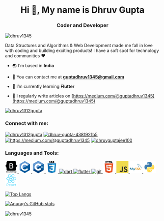 <h1 align="center">Hi 👋, My name is Dhruv Gupta</h1>
<h3 align="center">Coder and Developer</h3>

<!-- <p align="center" dir="auto"> <animated-image data-catalyst=""><a target="_blank" rel="noopener noreferrer" href="https://camo.githubusercontent.com/fa22a95c9000d4e4914bc5de9fb94adde07fc0123f0f91ed0f2c3b7bd0240fcb/68747470733a2f2f6f63746f6465782e6769746875622e636f6d2f696d616765732f6461667470756e6b746f6361742d74686f6d61732e676966" data-target="animated-image.originalLink" hidden="">
<!-- <img src="https://camo.githubusercontent.com/fa22a95c9000d4e4914bc5de9fb94adde07fc0123f0f91ed0f2c3b7bd0240fcb/68747470733a2f2f6f63746f6465782e6769746875622e636f6d2f696d616765732f6461667470756e6b746f6361742d74686f6d61732e676966" height="160px" width="160px" data-canonical-src="https://octodex.github.com/images/daftpunktocat-thomas.gif" style="max-width: 100%;" data-target="animated-image.originalImage" hidden=""></a>
<span class="AnimatedImagePlayer" data-target="animated-image.player">
<a data-target="animated-image.replacedLink" class="AnimatedImagePlayer-images" href="https://camo.githubusercontent.com/fa22a95c9000d4e4914bc5de9fb94adde07fc0123f0f91ed0f2c3b7bd0240fcb/68747470733a2f2f6f63746f6465782e6769746875622e636f6d2f696d616765732f6461667470756e6b746f6361742d74686f6d61732e676966" target="_blank" hidden="">
 -->
 

<p align="left"> <img src="https://komarev.com/ghpvc/?username=dhruv1345&label=Profile%20views&color=cd5c5c&style=flat" alt="dhruv1345" /> </p>

Data Structures and Algorithms & Web Development made me fall in love with coding and building exciting products! I have a soft spot for technology and communities ❤️

- 🌏 I’m based in **India**

- 📨 You can contact me at **guptadhruv1345@gmail.com**

- 🌱 I’m currently learning **Flutter**

- 📝 I regularly write articles on [https://medium.com/@guptadhruv1345](https://medium.com/@guptadhruv1345)

<p align="left"> <a href="https://twitter.com/dhruv1312gupta" target="blank"><img src="https://img.shields.io/twitter/follow/dhruv1312gupta?logo=twitter&style=for-the-badge" alt="dhruv1312gupta" /></a> </p>

<h3 align="left">Connect with me:</h3>
<p align="left">
<a href="https://twitter.com/dhruv1312gupta" target="blank"><img align="center" src="https://raw.githubusercontent.com/rahuldkjain/github-profile-readme-generator/master/src/images/icons/Social/twitter.svg" alt="dhruv1312gupta" height="30" width="40" /></a>
<a href="https://linkedin.com/in/dhruv-gupta-4381921b5" target="blank"><img align="center" src="https://raw.githubusercontent.com/rahuldkjain/github-profile-readme-generator/master/src/images/icons/Social/linked-in-alt.svg" alt="dhruv-gupta-4381921b5" height="30" width="40" /></a>
<a href="https://medium.com/@guptadhruv1345" target="blank"><img align="center" src="https://raw.githubusercontent.com/rahuldkjain/github-profile-readme-generator/master/src/images/icons/Social/medium.svg" alt="https://medium.com/@guptadhruv1345" height="30" width="40" /></a>
<a href="https://www.leetcode.com/dhruvguptajee100" target="blank"><img align="center" src="https://raw.githubusercontent.com/rahuldkjain/github-profile-readme-generator/master/src/images/icons/Social/leet-code.svg" alt="dhruvguptajee100" height="30" width="40" /></a>
</p>

<h3 align="left">Languages and Tools:</h3>
<p align="left"> <a href="https://getbootstrap.com" target="_blank" rel="noreferrer"> <img src="https://raw.githubusercontent.com/devicons/devicon/master/icons/bootstrap/bootstrap-plain-wordmark.svg" alt="bootstrap" width="40" height="40"/> </a> <a href="https://www.cprogramming.com/" target="_blank" rel="noreferrer"> <img src="https://raw.githubusercontent.com/devicons/devicon/master/icons/c/c-original.svg" alt="c" width="40" height="40"/> </a> <a href="https://www.w3schools.com/cpp/" target="_blank" rel="noreferrer"> <img src="https://raw.githubusercontent.com/devicons/devicon/master/icons/cplusplus/cplusplus-original.svg" alt="cplusplus" width="40" height="40"/> </a> <a href="https://www.w3schools.com/css/" target="_blank" rel="noreferrer"> <img src="https://raw.githubusercontent.com/devicons/devicon/master/icons/css3/css3-original-wordmark.svg" alt="css3" width="40" height="40"/> </a> <a href="https://dart.dev" target="_blank" rel="noreferrer"> <img src="https://www.vectorlogo.zone/logos/dartlang/dartlang-icon.svg" alt="dart" width="40" height="40"/> </a> <a href="https://flutter.dev" target="_blank" rel="noreferrer"> <img src="https://www.vectorlogo.zone/logos/flutterio/flutterio-icon.svg" alt="flutter" width="40" height="40"/> </a> <a href="https://git-scm.com/" target="_blank" rel="noreferrer"> <img src="https://www.vectorlogo.zone/logos/git-scm/git-scm-icon.svg" alt="git" width="40" height="40"/> </a> <a href="https://www.w3.org/html/" target="_blank" rel="noreferrer"> <img src="https://raw.githubusercontent.com/devicons/devicon/master/icons/html5/html5-original-wordmark.svg" alt="html5" width="40" height="40"/> </a> <a href="https://developer.mozilla.org/en-US/docs/Web/JavaScript" target="_blank" rel="noreferrer"> <img src="https://raw.githubusercontent.com/devicons/devicon/master/icons/javascript/javascript-original.svg" alt="javascript" width="40" height="40"/> </a> <a href="https://www.mysql.com/" target="_blank" rel="noreferrer"> <img src="https://raw.githubusercontent.com/devicons/devicon/master/icons/mysql/mysql-original-wordmark.svg" alt="mysql" width="40" height="40"/> </a> <a href="https://www.python.org" target="_blank" rel="noreferrer"> <img src="https://raw.githubusercontent.com/devicons/devicon/master/icons/python/python-original.svg" alt="python" width="40" height="40"/> </a> <a href="https://reactjs.org/" target="_blank" rel="noreferrer"> <img src="https://raw.githubusercontent.com/devicons/devicon/master/icons/react/react-original-wordmark.svg" alt="react" width="40" height="40"/> </a> </p>

[![Top Langs](https://github-readme-stats.vercel.app/api/top-langs/?username=dhruv1345&layout=compact)](https://github.com/anuraghazra/github-readme-stats)

[![Anurag's GitHub stats](https://github-readme-stats.vercel.app/api?username=dhruv1345)](https://github.com/anuraghazra/github-readme-stats)

<p><img align="center" src="https://github-readme-streak-stats.herokuapp.com/?user=dhruv1345&" alt="dhruv1345" /></p>



